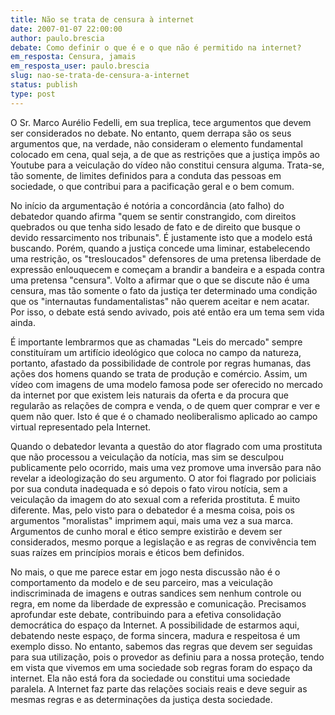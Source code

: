 ```yaml
---
title: Não se trata de censura à internet
date: 2007-01-07 22:00:00
author: paulo.brescia
debate: Como definir o que é e o que não é permitido na internet?
em_resposta: Censura, jamais
em_resposta_user: paulo.brescia
slug: nao-se-trata-de-censura-a-internet
status: publish 
type: post
---
```


O Sr. Marco Aurélio Fedelli, em sua treplica, tece argumentos que devem ser considerados no debate. No entanto, quem derrapa são os seus argumentos que, na verdade, não consideram o elemento fundamental colocado em cena, qual seja, a de que as restrições que a justiça impôs ao Youtube para a veiculação do vídeo não constitui censura alguma. Trata-se, tão somente, de limites definidos para a conduta das pessoas em sociedade, o que contribui para a pacificação geral e o bem comum.  

No início da argumentação é notória a concordância (ato falho) do debatedor quando afirma "quem se sentir constrangido, com direitos quebrados ou que tenha sido lesado de fato e de direito que busque o devido ressarcimento nos tribunais". É justamente isto que a modelo está buscando. Porém, quando a justiça concede uma liminar, estabelecendo uma restrição, os "tresloucados" defensores de uma pretensa liberdade de expressão enlouquecem e começam a brandir a bandeira e a espada contra uma pretensa "censura". Volto a afirmar que o que se discute não é uma censura, mas tão somente o fato da justiça ter determinado uma condição que os "internautas fundamentalistas" não querem aceitar e nem acatar. Por isso, o debate está sendo avivado, pois até então era um tema sem vida ainda.  

É importante lembrarmos que as chamadas "Leis do mercado" sempre constituíram um artifício ideológico que coloca no campo da natureza, portanto, afastado da possibilidade de controle por regras humanas, das ações dos homens quando se trata de produção e comércio. Assim, um vídeo com imagens de uma modelo famosa pode ser oferecido no mercado da internet por que existem leis naturais da oferta e da procura que regularão as relações de compra e venda, o de quem quer comprar e ver e quem não quer. Isto é que é o chamado neoliberalismo aplicado ao campo virtual representado pela Internet.  

Quando o debatedor levanta a questão do ator flagrado com uma prostituta que não processou a veiculação da notícia, mas sim se desculpou publicamente pelo ocorrido, mais uma vez promove uma inversão para não revelar a ideologização do seu argumento. O ator foi flagrado por policiais por sua conduta inadequada e só depois o fato virou notícia, sem a veiculação da imagem do ato sexual com a referida prostituta. É muito diferente. Mas, pelo visto para o debatedor é a mesma coisa, pois os argumentos "moralistas" imprimem aqui, mais uma vez a sua marca. Argumentos de cunho moral e ético sempre existirão e devem ser considerados, mesmo porque a legislação e as regras de convivência tem suas raízes em princípios morais e éticos bem definidos.  

No mais, o que me parece estar em jogo nesta discussão não é o comportamento da modelo e de seu parceiro, mas a veiculação indiscriminada de imagens e outras sandices sem nenhum controle ou regra, em nome da liberdade de expressão e comunicação. Precisamos aprofundar este debate, contribuindo para a efetiva consolidação democrática do espaço da Internet. A possibilidade de estarmos aqui, debatendo neste espaço, de forma sincera, madura e respeitosa é um exemplo disso. No entanto, sabemos das regras que devem ser seguidas para sua utilização, pois o provedor as definiu para a nossa proteção, tendo em vista que vivemos em uma sociedade sob regras foram do espaço da internet. Ela não está fora da sociedade ou constitui uma sociedade paralela. A Internet faz parte das relações sociais reais e deve seguir as mesmas regras e as determinações da justiça desta sociedade.
